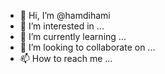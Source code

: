 - 👋 Hi, I’m @hamdihami
- 👀 I’m interested in ...
- 🌱 I’m currently learning ...
- 💞️ I’m looking to collaborate on ...
- 📫 How to reach me ...

<!---
hamdihami/hamdihami is a ✨ special ✨ repository because its `README.md` (this file) appears on your GitHub profile.
You can click the Preview link to take a look at your changes.
--->

